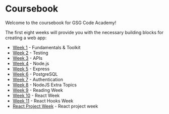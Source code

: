 # Coursebook

Welcome to the coursebook for GSG Code Academy!

The first eight weeks will provide you with the necessary building blocks for creating a web app:

- [Week 1](week-1/README.md) - Fundamentals & Toolkit
- [Week 2](week-2/README.md) - Testing
- [Week 3](week-3/README.md) - APIs
- [Week 4](week-4/README.md) - Node.js
- [Week 5](week-5/README.md) - Express
- [Week 6](week-6/README.md) - PostgreSQL
- [Week 7](week-7/README.md) - Authentication
- [Week 8](week-8/README.md) - NodeJS Extra Topics
- [Week 9](week-9/README.md) - Reading Week
- [Week 10](week-10/README.md) - React Week
- [Week 11](week-11/README.md) - React Hooks Week
- [React Project Week](react_project.md) - React project week
